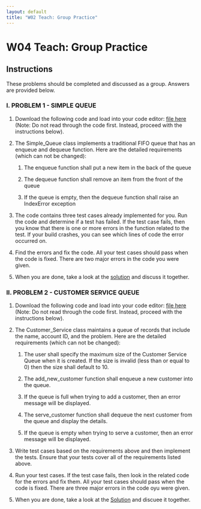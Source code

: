 ```yaml
---
layout: default
title: "W02 Teach: Group Practice"
---
```


# W04 Teach: Group Practice

## Instructions

These problems should be completed and discussed as a group. Answers are provided below.

### I. PROBLEM 1 - SIMPLE QUEUE
  1. Download the following code and load into your code editor: [file here]() (Note: Do not read through the code first. Instead, proceed with the instructions below). 
   
  2. The Simple_Queue class implements a traditional FIFO queue that has an enqueue and dequeue function. Here are the detailed requirements (which can not be changed): 
     1. The enqueue function shall put a new item in the back of the queue
   
     2. The dequeue function shall remove an item from the front of the queue

     3. If the queue is empty, then the dequeue function shall raise an IndexError exception
   
  3. The code contains three test cases already implemented for you. Run the code and determine if a test has failed. If the test case fails, then you know that there is one or more errors in the function related to the test. If your build crashes, you can see which lines of code the error occurred on.
   
  4. Find the errors and fix the code. All your test cases should pass when the code is fixed. There are two major errors in the code you were given.
   
  5. When you are done, take a look at the [solution]() and discuss it together.

### II. PROBLEM 2 - CUSTOMER SERVICE QUEUE
  1. Download the following code and load into your code editor: [file here]() (Note: Do not read through the code first. Instead, proceed with the instructions below).
   
  2. The Customer_Service class maintains a queue of records that include the name, account ID, and the problem. Here are the detailed requirements (which can not be changed):
   
     1. The user shall specify the maximum size of the Customer Service Queue when it is created. If the size is invalid (less than or equal to 0) then the size shall default to 10.
   
     2. The add_new_customer function shall enqueue a new customer into the queue.
   
     3. If the queue is full when trying to add a customer, then an error message will be displayed.
   
     4. The serve_customer function shall dequeue the next customer from the queue and display the details.
   
     5. If the queue is empty when trying to serve a customer, then an error message will be displayed.
   
  3. Write test cases based on the requirements above and then implement the tests. Ensure that your tests cover all of the requirements listed above.

  4. Run your test cases. If the test case fails, then look in the related code for the errors and fix them. All your test cases should pass when the code is fixed. There are three major errors in the code oyu were given.
   
  5. When you are done, take a look at the [Solution]() and discuee it together.

